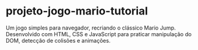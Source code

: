 # projeto-jogo-mario-tutorial
Um jogo simples para navegador, recriando o clássico Mario Jump. Desenvolvido com HTML, CSS e JavaScript para praticar manipulação do DOM, detecção de colisões e animações.
